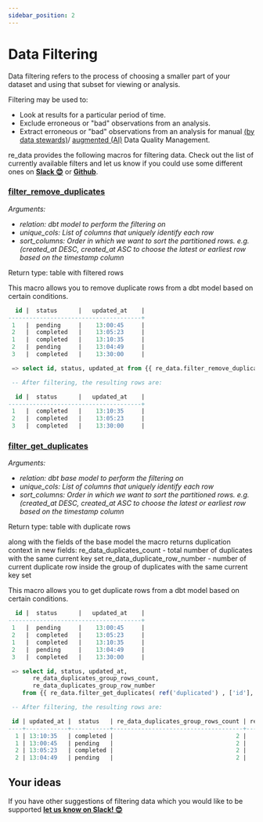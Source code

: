 ```yaml
---
sidebar_position: 2
---
```


# Data Filtering

Data filtering refers to the process of choosing a smaller part of your dataset and using that subset for viewing or analysis.

Filtering may be used to:
- Look at results for a particular period of time.
- Exclude erroneous or "bad" observations from an analysis.
- Extract erroneous or "bad" observations from an analysis for manual [(by data stewards)](https://www.gartner.com/en/documents/554646/best-practices-for-data-stewardship)/ [augmented (AI)](https://www2.deloitte.com/nl/nl/pages/enterprise-technology-and-performance/articles/augmented-data-management-beyond-the-hype.html) Data Quality Management.

re_data provides the following macros for filtering data. Check out the list of currently available filters and let us know if you could use some different ones on **[Slack 😊](https://www.getre.io/slack)** or **[Github](https://github.com/re-data/re-data/issues/new?assignees=&labels=&template=macro_request.md&title=%5BMACRO%5D)**.

### [filter_remove_duplicates](https://re-data.github.io/dbt-re-data/#!/macro/macro.re_data.filter_remove_duplicates)
*Arguments:*
- *relation: dbt model to perform the filtering on*
- *unique_cols: List of columns that uniquely identify each row*
- *sort_columns: Order in which we want to sort the partitioned rows. e.g. (created_at DESC, created_at ASC to choose the latest or earliest row based on the timestamp column*

Return type: table with filtered rows

This macro allows you to remove duplicate rows from a dbt model based on certain conditions.

```sql
  id |  status      |   updated_at    |
--------------------------------------+
 1   |  pending     |    13:00:45     |
 2   |  completed   |    13:05:23     |
 1   |  completed   |    13:10:35     |
 2   |  pending     |    13:04:49     |
 3   |  completed   |    13:30:00     |

 => select id, status, updated_at from {{ re_data.filter_remove_duplicates(ref('duplicated'), ['id'], ['updated_at desc']) }} duplicates

 -- After filtering, the resulting rows are:

  id |  status      |   updated_at    |
--------------------------------------+
 1   |  completed   |    13:10:35     |
 2   |  completed   |    13:05:23     |
 3   |  completed   |    13:30:00     |
```
### [filter_get_duplicates](https://re-data.github.io/dbt-re-data/#!/macro/macro.re_data.filter_get_duplicates)
*Arguments:*
- *relation: dbt base model to perform the filtering on*
- *unique_cols: List of columns that uniquely identify each row*
- *sort_columns: Order in which we want to sort the partitioned rows. e.g. (created_at DESC, created_at ASC to choose the latest or earliest row based on the timestamp column*

Return type: table with duplicate rows

along with the fields of the base model the macro returns duplication context in new fields:
re_data_duplicates_count - total number of duplicates with the same current key set
re_data_duplicate_row_number - number of current duplicate row inside the group of duplicates with the same current key set


This macro allows you to get duplicate rows from a dbt model based on certain conditions.

```sql
  id |  status      |   updated_at    |
--------------------------------------+
 1   |  pending     |    13:00:45     |
 2   |  completed   |    13:05:23     |
 1   |  completed   |    13:10:35     |
 2   |  pending     |    13:04:49     |
 3   |  completed   |    13:30:00     |

 => select id, status, updated_at,
	   re_data_duplicates_group_rows_count, 
	   re_data_duplicates_group_row_number
	from {{ re_data.filter_get_duplicates( ref('duplicated') , ['id'], ['updated_at desc']) }}  duplicates

 -- After filtering, the resulting rows are:

 id | updated_at |  status   | re_data_duplicates_group_rows_count | re_data_duplicates_group_row_number
----+------------+-----------+-------------------------------------+-------------------------------------
  1 | 13:10:35   | completed |                                   2 |                                   1
  1 | 13:00:45   | pending   |                                   2 |                                   2
  2 | 13:05:23   | completed |                                   2 |                                   1
  2 | 13:04:49   | pending   |                                   2 |                                   2
```

## Your ideas

If you have other suggestions of filtering data which you would like to be supported
**[let us know on Slack! 😊](https://www.getre.io/slack)**
